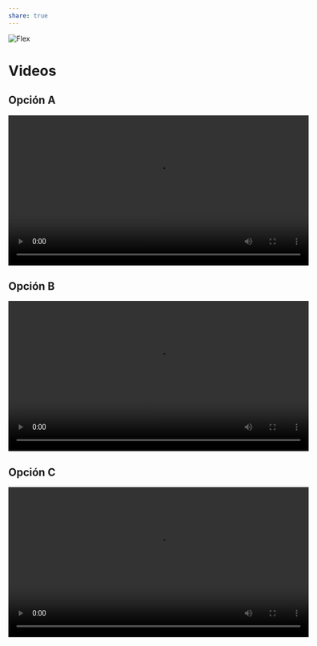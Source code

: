 ```yaml
---
share: true
---
```

![Flex](/cbsitges/docs/img/Flex.svg)

# Videos
## Opción A
<video width="600" controls>
  <source src="/cbsitges/docs/img/Flex-A.mp4" type="video/mp4">
</video>

## Opción B
<video width="600" controls>
  <source src="/cbsitges/docs/img/Flex-B.mp4" type="video/mp4">
</video>

## Opción C
<video width="600" controls>
  <source src="/cbsitges/docs/img/Flex-A.mp4" type="video/mp4">
</video>
